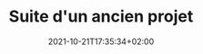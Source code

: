 ---
title: "Suite d'un ancien projet"
date: 2021-10-21T17:35:34+02:00
draft: false
tags: ["rapport", "Project situation"]
weight: 2
---